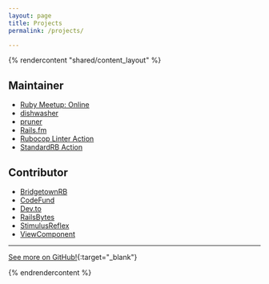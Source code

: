 ```yaml
---
layout: page
title: Projects
permalink: /projects/

---
```


{% rendercontent "shared/content_layout" %}

## Maintainer
  - [Ruby Meetup: Online](https://rubymeetup.online?link_target=_blank)
  - [dishwasher](https://github.com/andrewmcodes/dishwasher?link_target=_blank)
  - [pruner](https://github.com/andrewmcodes/pruner?link_target=_blank)
  - [Rails.fm](https://rails.fm)
  - [Rubocop Linter Action](https://github.com/andrewmcodes/rubocop-linter-action?link_target=_blank)
  - [StandardRB Action](https://github.com/andrewmcodes/standardrb-action?link_target=_blank)

## Contributor
  - [BridgetownRB](https://github.com/bridgetownrb/bridgetown?link_target=_blank)
  - [CodeFund](https://github.com/gitcoinco/code_fund_ads?link_target=_blank)
  - [Dev.to](https://dev.to?link_target=_blank)
  - [RailsBytes](https://railsbytes.com?link_target=_blank)
  - [StimulusReflex](https://github.com/hopsoft/stimulus_reflex?link_target=_blank)
  - [ViewComponent](https://github.com/github/view_component?link_target=_blank)

----

[See more on GitHub!]({{site.data.social.github.url}}){:target="_blank"}

{% endrendercontent %}

